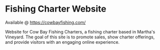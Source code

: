 # Fishing Charter Website

Available @ https://cowbayfishing.com/

Website for Cow Bay Fishing Charters, a fishing charter based in Martha's Vineyard. The goal of this site is to promote sales, show charter offerings, and provide visitors with an engaging online experience.

